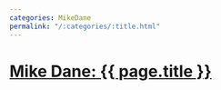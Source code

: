 ```yaml
---
categories: MikeDane
permalink: "/:categories/:title.html"
---
```


# [Mike Dane: {{ page.title }}](https://youtu.be/CLCaJJ1zUHU)


